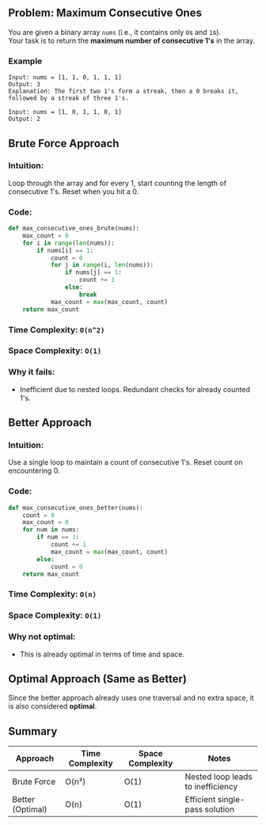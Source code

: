 ## Problem: Maximum Consecutive Ones

You are given a binary array `nums` (i.e., it contains only `0`s and `1`s).  
Your task is to return the **maximum number of consecutive 1's** in the array.

### Example

```
Input: nums = [1, 1, 0, 1, 1, 1]
Output: 3
Explanation: The first two 1's form a streak, then a 0 breaks it, followed by a streak of three 1's.

Input: nums = [1, 0, 1, 1, 0, 1]
Output: 2
```

## Brute Force Approach

### Intuition:
Loop through the array and for every 1, start counting the length of consecutive 1's. Reset when you hit a 0.

### Code:
```python
def max_consecutive_ones_brute(nums):
    max_count = 0
    for i in range(len(nums)):
        if nums[i] == 1:
            count = 0
            for j in range(i, len(nums)):
                if nums[j] == 1:
                    count += 1
                else:
                    break
            max_count = max(max_count, count)
    return max_count
```

### Time Complexity: `O(n^2)`  
### Space Complexity: `O(1)`

### Why it fails:
- Inefficient due to nested loops. Redundant checks for already counted 1's.

## Better Approach

### Intuition:
Use a single loop to maintain a count of consecutive 1's. Reset count on encountering 0.

### Code:
```python
def max_consecutive_ones_better(nums):
    count = 0
    max_count = 0
    for num in nums:
        if num == 1:
            count += 1
            max_count = max(max_count, count)
        else:
            count = 0
    return max_count
```

### Time Complexity: `O(n)`  
### Space Complexity: `O(1)`

### Why not optimal:
- This is already optimal in terms of time and space.

## Optimal Approach (Same as Better)

Since the better approach already uses one traversal and no extra space, it is also considered **optimal**.

## Summary

| Approach           | Time Complexity | Space Complexity | Notes                             |
|--------------------|------------------|-------------------|------------------------------------|
| Brute Force        | O(n²)            | O(1)              | Nested loop leads to inefficiency  |
| Better (Optimal)   | O(n)             | O(1)              | Efficient single-pass solution     |